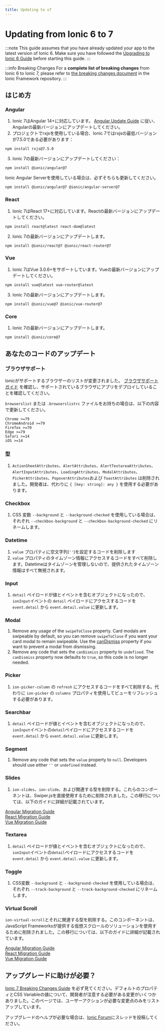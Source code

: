 ```yaml
---
title: Updating to v7
---
```


# Updating from Ionic 6 to 7

:::note
This guide assumes that you have already updated your app to the latest version of Ionic 6. Make sure you have followed the [Upgrading to Ionic 6 Guide](./6-0) before starting this guide.
:::

:::info Breaking Changes
For a **complete list of breaking changes** from Ionic 6 to Ionic 7, please refer to [the breaking changes document](https://github.com/ionic-team/ionic-framework/blob/main/BREAKING.md#version-7x) in the Ionic Framework repository.
:::

## はじめ方

### Angular

1. Ionic 7はAngular 14+に対応しています。 [Angular Update Guide](https://update.angular.io/) に従い、Angularの最新バージョンにアップデートしてください。
2. プロジェクトでrxjsを使用している場合、Ionic 7ではrxjsの最低バージョンが7.5.0である必要があります：

```shell
npm install rxjs@7.5.0
```

3. Ionic 7の最新バージョンにアップデートしてください：

```shell
npm install @ionic/angular@7
```

Ionic Angular Serverを使用している場合は、必ずそちらも更新してください。

```shell
npm install @ionic/angular@7 @ionic/angular-server@7
```

### React

1. Ionic 7はReact 17+に対応しています。Reactの最新バージョンにアップデートしてください。

```shell
npm install react@latest react-dom@latest
```

2. Ionic 7の最新バージョンにアップデートします。

```shell
npm install @ionic/react@7 @ionic/react-router@7
```

### Vue

1. Ionic 7はVue 3.0.6+をサポートしています。Vueの最新バージョンにアップデートしてください。

```shell
npm install vue@latest vue-router@latest
```

3. Ionic 7の最新バージョンにアップデートします。

```shell
npm install @ionic/vue@7 @ionic/vue-router@7
```

### Core

1. Ionic 7の最新バージョンにアップデートします。

```shell
npm install @ionic/core@7
```

## あなたのコードのアップデート

### ブラウザサポート

Ionicがサポートするブラウザーのリストが変更されました。 [ブラウザサポートガイド](../reference/browser-support) を確認し、サポートされているブラウザにアプリをデプロイしていることを確認してください。

`browserslist` または `.browserslistrc` ファイルをお持ちの場合は、以下の内容で更新してください。

```
Chrome >=79
ChromeAndroid >=79
Firefox >=70
Edge >=79
Safari >=14
iOS >=14
```

### 型

1.  `ActionSheetAttributes`、`AlertAttributes`、`AlertTextareaAttributes`、`AlertInputAttributes`、`LoadingAttributes`、`ModalAttributes`、`PickerAttributes`、`PopoverAttributes`および `ToastAttributes` は削除されました。開発者は、代わりに `{ [key: string]: any }` を使用する必要があります。

### Checkbox

1. CSS 変数 `--background` と `--background-checked` を使用している場合は、それぞれ `--checkbox-background` と `--checkbox-background-checked` にリネームします。

### Datetime

1. `value` プロパティに空文字列(`''`)を設定するコードを削除します
2.  `value` プロパティのタイムゾーン情報にアクセスするコードをすべて削除します。Datetimeはタイムゾーンを管理しないので、提供されたタイムゾーン情報はすべて無視されます。

### Input

1. `detail` ペイロードが値とイベントを含むオブジェクトになったので、`ionInput`イベントの `detail` ペイロードにアクセスするコードを `event.detail` から `event.detail.value` に更新します。

### Modal

1. Remove any usage of the `swipeToClose` property. Card modals are swipeable by default, so you can remove `swipeToClose` if you want your card modal to remain swipeable. Use the [canDismiss](https://ionicframework.com/docs/api/modal#preventing-a-modal-from-dismissing) property if you want to prevent a modal from dismissing.
2. Remove any code that sets the `canDismiss` property to `undefined`. The `canDismiss` property now defaults to `true`, so this code is no longer needed.

### Picker

1. `ion-picker-column` の `refresh` にアクセスするコードをすべて削除する。代わりに `ion-picker` の `columns` プロパティを使用してビューをリフレッシュする必要があります。

### Searchbar

1. `detail` ペイロードが値とイベントを含むオブジェクトになったので、`ionInput`イベントの`detail`ペイロードにアクセスするコードを `event.detail` から `event.detail.value` に更新します。

### Segment

1. Remove any code that sets the `value` property to `null`. Developers should use either `''` or `undefined` instead.

### Slides

1. `ion-slides`、`ion-slide`、および関連する型を削除する。これらのコンポーネントは、Swiper.jsを直接使用するために削除されました。この移行については、以下のガイドに詳細が記載されています。

[Angular Migration Guide](https://ionicframework.com/docs/angular/slides)<br />
[React Migration Guide](https://ionicframework.com/docs/react/slides)<br />
[Vue Migration Guide](https://ionicframework.com/docs/vue/slides)

### Textarea

1. `detail` ペイロードが値とイベントを含むオブジェクトになったので、`ionInput`イベントの`detail`ペイロードにアクセスするコードを `event.detail` から `event.detail.value` に更新します。

### Toggle

1. CSS変数 `--background` と `--background-checked` を使用している場合は、それぞれ `--track-background` と `--track-background-checked` にリネームします。

### Virtual Scroll

`ion-virtual-scroll`とそれに関連する型を削除する。このコンポーネントは、JavaScript Frameworksが提供する仮想スクロールのソリューションを使用するために削除されました。この移行については、以下のガイドに詳細が記載されています。

[Angular Migration Guide](https://ionicframework.com/docs/angular/virtual-scroll)<br />
[React Migration Guide](https://ionicframework.com/docs/react/virtual-scroll)<br />
[Vue Migration Guide](https://ionicframework.com/docs/vue/virtual-scroll)

## アップグレードに助けが必要？

[Ionic 7 Breaking Changes Guide](https://github.com/ionic-team/ionic-framework/blob/main/BREAKING.md#version-7x) を必ず見てください。デフォルトのプロパティとCSS Variableの値について、開発者が注意する必要がある変更がいくつかありました。このページでは、ユーザーアクションが必要な変更点のみをリストアップしています。

アップグレードのヘルプが必要な場合は、[Ionic Forum](https://forum.ionicframework.com/)にスレッドを投稿してください。


